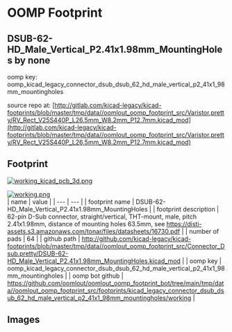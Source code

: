 # OOMP Footprint  
## DSUB-62-HD_Male_Vertical_P2.41x1.98mm_MountingHoles  by none  
  
oomp key: oomp_kicad_legacy_connector_dsub_dsub_62_hd_male_vertical_p2_41x1_98mm_mountingholes  
  
source repo at: [http://gitlab.com/kicad-legacy/kicad-footprints/blob/master/tmp/data//oomlout_oomp_footprint_src/Varistor.pretty/RV_Rect_V25S440P_L26.5mm_W8.2mm_P12.7mm.kicad_mod](http://gitlab.com/kicad-legacy/kicad-footprints/blob/master/tmp/data//oomlout_oomp_footprint_src/Varistor.pretty/RV_Rect_V25S440P_L26.5mm_W8.2mm_P12.7mm.kicad_mod)  
## Footprint  
  
[![working_kicad_pcb_3d.png](working_kicad_pcb_3d_600.png)](working_kicad_pcb_3d.png)  
  
[![working.png](working_600.png)](working.png)  
| name | value | 
| --- | --- | 
| footprint name | DSUB-62-HD_Male_Vertical_P2.41x1.98mm_MountingHoles | 
| footprint description | 62-pin D-Sub connector, straight/vertical, THT-mount, male, pitch 2.41x1.98mm, distance of mounting holes 63.5mm, see https://disti-assets.s3.amazonaws.com/tonar/files/datasheets/16730.pdf | 
| number of pads | 64 | 
| github path | http://github.com/kicad-legacy/kicad-footprints/blob/master/tmp/data//oomlout_oomp_footprint_src/Connector_Dsub.pretty/DSUB-62-HD_Male_Vertical_P2.41x1.98mm_MountingHoles.kicad_mod | 
| oomp key | oomp_kicad_legacy_connector_dsub_dsub_62_hd_male_vertical_p2_41x1_98mm_mountingholes | 
| oomp bot github | https://github.com/oomlout/oomlout_oomp_footprint_bot/tree/main/tmp/data//oomlout_oomp_footprint_src/footprints/kicad_legacy_connector_dsub_dsub_62_hd_male_vertical_p2_41x1_98mm_mountingholes/working | 
## Images  
